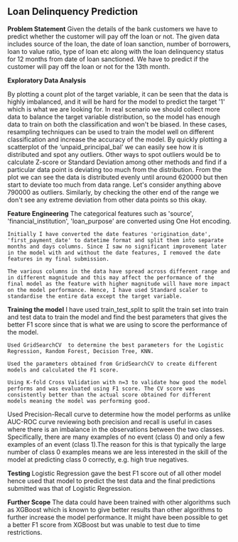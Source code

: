 ## Loan Delinquency Prediction

**Problem Statement**
Given the details of the bank customers we have to predict whether the customer will pay off the loan or not. The given data includes source of the loan, the date of loan sanction, number of borrowers, loan to value ratio, type of loan etc along with the loan delinquency status for 12 months from date of loan sanctioned. We have to predict if the customer will pay off the loan or not for the 13th month.

**Exploratory Data Analysis**	

By plotting a count plot of the target variable, it can be seen that the data is highly imbalanced, and it will be hard for the model to predict the target '1' which is what we are looking for. In real scenario we should collect more data to balance the target variable distribution, so the model has enough data to train on both the classification and won't be biased. In these cases, resampling techniques can be used to train the model well on different classification and increase the accuracy of the model.
By quickly plotting a scatterplot of the ‘unpaid_principal_bal’ we can easily see how it is distributed and spot any outliers. Other ways to spot outliers would be to calculate Z-score or Standard Deviation among other methods and find if a particular data point is deviating too much from the distribution.
From the plot we can see the data is distributed evenly until around 620000 but then start to deviate too much from data range. Let's consider anything above 790000 as outliers. Similarly, by checking the other end of the range we don't see any extreme deviation from other data points so this okay.

**Feature Engineering**
	The categorical features such as 'source', 'financial_institution', 'loan_purpose' are converted using One Hot encoding.
  
	Initially I have converted the date features 'origination_date', 'first_payment_date' to datetime format and split them into separate months and days columns. Since I saw no significant improvement later in the model with and without the date features, I removed the date features in my final submission.
  
	The various columns in the data have spread across different range and in different magnitude and this may affect the performance of the final model as the feature with higher magnitude will have more impact on the model performance. Hence, I have used Standard scaler to standardise the entire data except the target variable.
  
**Training the model**
	I have used train_test_split to split the train set into train and test data to train the model and find the best parameters that gives the better F1 score since that is what we are using to score the performance of the model.
  
	Used GridSearchCV  to determine the best parameters for the Logistic Regression, Random Forest, Decision Tree, KNN.
  
	Used the parameters obtained from GridSearchCV to create different models and calculated the F1 score.
  
	Using K-fold Cross Validation with n=3 to validate how good the model performs and was evaluated using F1 score. The CV score was consistently better than the actual score obtained for different models meaning the model was performing good.
  
  Used Precision-Recall curve to determine how the model performs as unlike AUC-ROC curve reviewing both precision and recall is useful in cases where there is an imbalance in the observations between the two classes. Specifically, there are many examples of no event (class 0) and only a few examples of an event (class 1).The reason for this is that typically the large number of class 0 examples means we are less interested in the skill of the model at predicting class 0 correctly, e.g. high true negatives.

**Testing**
	Logistic Regression gave the best F1 score out of all other model hence used that model to predict the test data and the final predictions submitted was that of Logistic Regression.
  
**Further Scope**
	The data could have been trained with other algorithms such as XGBoost which is known to give better results than other algorithms to further increase the model performance. It might have been possible to get a better F1 score from XGBoost but was unable to test due to time restrictions.


